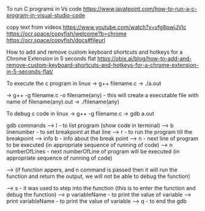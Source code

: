 To run C programs in Vs code
https://www.javatpoint.com/how-to-run-a-c-program-in-visual-studio-code

copy text from videos
https://www.youtube.com/watch?v=vfg8pwjJVIc
https://ocr.space/copyfish/welcome?b=chrome
https://ocr.space/copyfish/docs#fileurl

How to add and remove custom keyboard shortcuts and hotkeys for a Chrome Extension in 5 seconds flat
https://obie.ai/blog/how-to-add-and-remove-custom-keyboard-shortcuts-and-hotkeys-for-a-chrome-extension-in-5-seconds-flat/

To execute the c program in linux
-> g++ filename.c
-> ./a.out

-> g++ -g filename.c -o filename(any)  - this will create a executable file with name of filename(any).out
-> ./filename(any)

To debug c code in linux
-> g++ -g filename.c
-> gdb a.out

gdb commands 
--> l - to list program (show code in terminal)
--> b linenumber - to set breakpoint at that line
--> r - to run the program till the breakpoint
--> info b - info about the break point 
--> n - next line of program to be executed (in appropriate sequence of running of code)
--> n numberOfLines - next numberOfLine of program will be executed (in appropriate sequence of running of code)

--> (if function appers, and n command is passed then it will run the function and return the output, we will not be able to debug the function)

--> s - it was used to step into the function (this is to enter the function and debug the function)
--> p variableName - to print the value of variable 
--> print variableName - to print the value of variable 
--> q - to end the gdb
